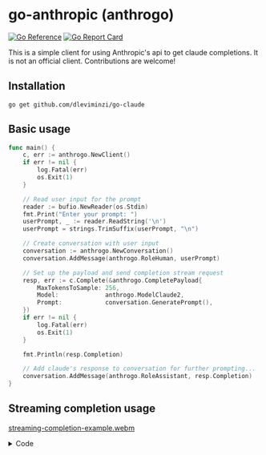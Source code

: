 # go-anthropic (anthrogo)
[![Go Reference](https://pkg.go.dev/badge/github.com/dleviminzi/go-anthropic.svg)](https://pkg.go.dev/github.com/dleviminzi/go-anthropic)
[![Go Report Card](https://goreportcard.com/badge/github.com/dleviminzi/go-anthropic)](https://goreportcard.com/report/github.com/dleviminzi/go-anthropic)

This is a simple client for using Anthropic's api to get claude completions. It is not an official client. Contributions are welcome!

## Installation
```
go get github.com/dleviminzi/go-claude
```

## Basic usage
```go
func main() {
	c, err := anthrogo.NewClient()
	if err != nil {
		log.Fatal(err)
		os.Exit(1)
	}

	// Read user input for the prompt
	reader := bufio.NewReader(os.Stdin)
	fmt.Print("Enter your prompt: ")
	userPrompt, _ := reader.ReadString('\n')
	userPrompt = strings.TrimSuffix(userPrompt, "\n")

	// Create conversation with user input
	conversation := anthrogo.NewConversation()
	conversation.AddMessage(anthrogo.RoleHuman, userPrompt)

	// Set up the payload and send completion stream request
	resp, err := c.Complete(&anthrogo.CompletePayload{
		MaxTokensToSample: 256,
		Model:             anthrogo.ModelClaude2,
		Prompt:            conversation.GeneratePrompt(),
	})
	if err != nil {
		log.Fatal(err)
		os.Exit(1)
	}

	fmt.Println(resp.Completion)

	// Add claude's response to conversation for further prompting...
	conversation.AddMessage(anthrogo.RoleAssistant, resp.Completion)
}
```
## Streaming completion usage
[streaming-completion-example.webm](https://github.com/dleviminzi/go-anthropic/assets/51272568/732bdaff-f22d-4208-b9af-57a8666e1cd4)
<details>
<summary>Code</summary>	
```go
func main() {
	// Create a new client
	// optionally provide api key otherwise we will look for it in ANTHROPIC_API_KEY variable
	c, err := anthrogo.NewClient()
	if err != nil {
		log.Fatal(err)
		os.Exit(1)
	}

	// Read user input for the prompt
	reader := bufio.NewReader(os.Stdin)
	fmt.Print("Enter your prompt: ")
	userPrompt, _ := reader.ReadString('\n')
	userPrompt = strings.TrimSuffix(userPrompt, "\n")

	// Create conversation with user input
	conversation := anthrogo.NewConversation()
	conversation.AddMessage(anthrogo.RoleHuman, userPrompt)

	// Set up the payload and send completion stream request
	completeStreamResp, err := c.CompleteStream(&anthrogo.CompletePayload{
		MaxTokensToSample: 256,
		Model:             anthrogo.ModelClaude2,
		Prompt:            conversation.GeneratePrompt(),
		CompleteOptions: anthrogo.CompleteOptions{
			Stream:      true,
			Temperature: 1,
		},
	})

	// Ensure that the request is canceled after timeout (default 1 minute)
	defer completeStreamResp.Cancel()

	// Ensure that the stream response body is closed when the function returns
	defer completeStreamResp.Close()

	// Continually read from the response until an error or EOF is encountered
	for {
		event, err := completeStreamResp.Decode()
		if err != nil {
			if err == io.EOF {
				break
			} else {
				fmt.Println(err)
				os.Exit(1)
			}
		}

		if event != nil {
			fmt.Printf("%s", event.Data.Completion)
		}
	}
}
```
</details>


## Project structure
```
├── anthropic_models.go         <- available anthropic models 
├── client.go                   <- client definition, options, and request formatting
├── complete.go                 <- basic and stream completion requests/responses
├── complete_test.go
├── conversation.go             <- build conversations with chains of prompts  
├── conversation_test.go
├── message.go                  <- messages are the building blocks of conversations
├── sse_decoder.go              <- server sent event decoder for streaming completions
├── sse_decoder_test.go
├── go.mod
├── go.sum
├── README.md
├── LICENSE
├── examples
│   ├── completion
│   │   └── basic_example.go
│   └── stream
│       └── stream_example.go
└── mocks
    └── mocks.go
```

## To-do
- [ ] Tokenizer
